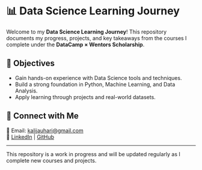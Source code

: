 # 📊 Data Science Learning Journey  

Welcome to my **Data Science Learning Journey**! This repository documents my progress, projects, and key takeaways from the courses I complete under the **DataCamp × Wentors Scholarship**.  

## 🎯 Objectives  
- Gain hands-on experience with Data Science tools and techniques.  
- Build a strong foundation in Python, Machine Learning, and Data Analysis.  
- Apply learning through projects and real-world datasets.


## 🌟 Connect with Me  
📩 Email: kalijauhari@gmail.com  
🔗 [LinkedIn](https://www.linkedin.com/in/kali-johari-5467721b7) | [GitHub](https://github.com/kalijauhari)  

---

This repository is a work in progress and will be updated regularly as I complete new courses and projects.

